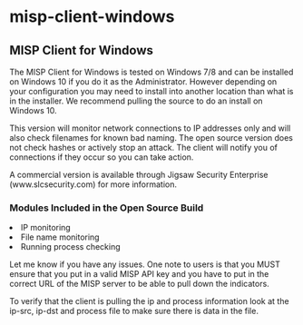 # misp-client-windows
<h2>MISP Client for Windows</h2><P></P>
The MISP Client for Windows is tested on Windows 7/8 and can be installed on Windows 10 if you do it as the Administrator. However depending on your configuration you may need to install into another location than what is in the installer. We recommend pulling the source to do an install on Windows 10. <P></P>
This version will monitor network connections to IP addresses only and will also check filenames for known bad naming. The open source version does not check hashes or actively stop an attack. The client will notify you of connections if they occur so you can take action. <P></P><P></P>
A commercial version is available through Jigsaw Security Enterprise (www.slcsecurity.com) for more information. 
<P></P>
<h3>Modules Included in the Open Source Build</h3>
<li>IP monitoring</li>
<li>File name monitoring</li>
<li>Running process checking</li>
<P></P>
Let me know if you have any issues. One note to users is that you MUST ensure that you put in a valid MISP API key and you have to put in the correct URL of the MISP server to be able to pull down the indicators.<P></P>
To verify that the client is pulling the ip and process information look at the ip-src, ip-dst and process file to make sure there is data in the file. 

